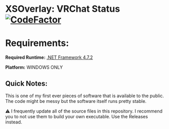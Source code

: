 # XSOverlay: VRChat Status [![CodeFactor](https://www.codefactor.io/repository/github/knuffelbeestje/xsoverlay-vrchat-status/badge/master?s=8580c6c2d51b73f3af606b0d9698a650c4c5e642)](https://www.codefactor.io/repository/github/knuffelbeestje/xsoverlay-vrchat-status/overview/master)

# Requirements: 
**Required Runtime:** [.NET Framework 4.7.2](https://dotnet.microsoft.com/download/dotnet-framework/net472)

**Platform:** WINDOWS ONLY

## Quick Notes:
This is one of my first ever pieces of software that is available to the public. The code might be messy but the software itself runs pretty stable.

:warning: I frequently update all of the source files in this repository. I recommend you to not use them to build your own executable. Use the Releases instead.
